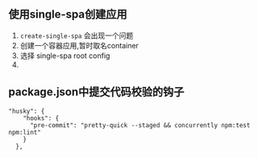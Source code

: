 ## 使用single-spa创建应用
1. `create-single-spa` 会出现一个问题
2. 创建一个容器应用,暂时取名container
3. 选择  single-spa root config
4. 



## package.json中提交代码校验的钩子
```
"husky": {
    "hooks": {
      "pre-commit": "pretty-quick --staged && concurrently npm:test npm:lint"
    }
  },
```